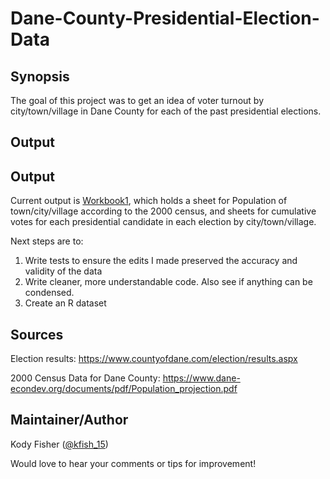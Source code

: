 # Dane-County-Presidential-Election-Data


## Synopsis

The goal of this project was to get an idea of voter turnout by city/town/village in Dane County for each of the past presidential elections.

## Output
## Output
Current output is <a href="https://github.com/kfish15/Dane-County-Presidential-Election-Data">Workbook1</a>, which holds a sheet for Population of town/city/village according to the 2000 census, and sheets for cumulative votes for each presidential candidate in each election by city/town/village.  

Next steps are to:
1) Write tests to ensure the edits I made preserved the accuracy and validity of the data
2) Write cleaner, more understandable code. Also see if anything can be condensed. 
3) Create an R dataset

## Sources
Election results: https://www.countyofdane.com/election/results.aspx 

2000 Census Data for Dane County: https://www.dane-econdev.org/documents/pdf/Population_projection.pdf


## Maintainer/Author
Kody Fisher (<a href="https://twitter.com/kfish_15">@kfish_15</a>)

Would love to hear your comments or tips for improvement!

